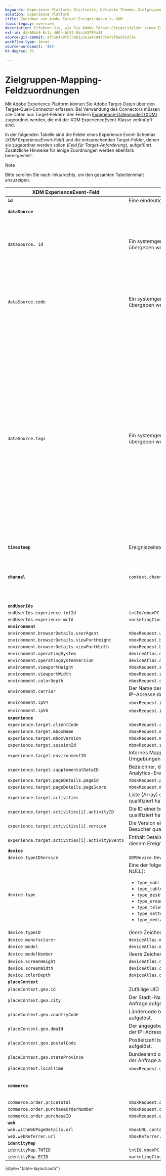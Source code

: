 ```yaml
---
keywords: Experience Platform; Startseite; beliebte Themen; Zielgruppen-Mapping; Zielgruppen-Mapping
solution: Experience Platform
title: Zuordnen von Adobe Target-Ereignisdaten zu XDM
topic-legacy: overview
description: Erfahren Sie, wie Sie Adobe Target-Ereignisfelder einem Experience-Datenmodell (XDM)-Schema zur Verwendung in Adobe Experience Platform zuordnen.
exl-id: dab08ab6-6c1c-460a-bb52-8dcdb5709a34
source-git-commit: af5564a07577a0123e1a45043d5479f6ad45d73e
workflow-type: tm+mt
source-wordcount: '465'
ht-degree: 3%

---
```


# Zielgruppen-Mapping-Feldzuordnungen

Mit Adobe Experience Platform können Sie Adobe Target-Daten über den Target-Quell-Connector erfassen. Bei Verwendung des Connectors müssen alle Daten aus Target-Feldern den Feldern [Experience-Datenmodell (XDM)](../../../../xdm/home.md) zugeordnet werden, die mit der XDM ExperienceEvent-Klasse verknüpft sind.

In der folgenden Tabelle sind die Felder eines Experience Event-Schemas (*XDM ExperienceEvent-Feld*) und die entsprechenden Target-Felder, denen sie zugeordnet werden sollen (*Feld für Target-Anforderung*), aufgeführt. Zusätzliche Hinweise für einige Zuordnungen werden ebenfalls bereitgestellt.

>[!NOTE]
>
>Bitte scrollen Sie nach links/rechts, um den gesamten Tabelleninhalt anzuzeigen.

| XDM ExperienceEvent-Feld | Feld für Target-Anforderung | Anmerkungen |
| ------------------------- | -------------------- | ----- |
| **`id`** | Eine eindeutige Anforderungskennung |
| **`dataSource`** |  | Für alle Clients auf &quot;1&quot;konfiguriert. |
| `dataSource._id` | Ein systemgenerierter Wert, der nicht mit der Anfrage übergeben werden kann. | Die eindeutige ID dieser Datenquelle. Dies würde von der Person oder dem System bereitgestellt, die bzw. das die Datenquelle erstellt hat. |
| `dataSource.code` | Ein systemgenerierter Wert, der nicht mit der Anfrage übergeben werden kann. | Eine Verknüpfung zur vollständigen @id. Es kann mindestens ein Code oder @id verwendet werden. Manchmal wird dieser Code als Integrationscode der Datenquelle bezeichnet. |
| `dataSource.tags` | Ein systemgenerierter Wert, der nicht mit der Anfrage übergeben werden kann. | Tags werden verwendet, um anzugeben, wie die Aliase einer bestimmten Datenquelle von Anwendungen mithilfe dieser Aliase interpretiert werden sollen.<br><br>Beispiele:<br><ul><li>`isAVID`: Datenquellen, die Analytics-Besucher-IDs darstellen.</li><li>`isCRSKey`: Datenquellen, die Aliase darstellen, die als Schlüssel in CRS verwendet werden sollen.</li></ul>Tags werden festgelegt, wenn die Datenquelle erstellt wird, aber auch in Pipeline-Nachrichten eingeschlossen, wenn auf eine bestimmte Datenquelle verwiesen wird. |
| **`timestamp`** | Ereigniszeitstempel |
| **`channel`** | `context.channel` | Funktioniert nur mit der Anzeigebereitstellung. Die Optionen sind &quot;Web&quot;und &quot;Mobil&quot;, wobei &quot;Web&quot;die Standardeinstellung ist. |
| **`endUserIds`** |
| `endUserIds.experience.tntId` | `tntId/mboxPC` |
| `endUserIds.experience.mcId` | `marketingCloudVisitorId` |
| **`environment`** |
| `environment.browserDetails.userAgent` | `mboxRequest.userAgent` |
| `environment.browserDetails.viewPortHeight` | `mboxRequest.browserHeight` |
| `environment.browserDetails.viewPortWidth` | `mboxRequest.browserWidth` |
| `environment.operatingSystem` | `deviceAtlas.osName` |
| `environment.operatingSystemVersion` | `deviceAtlas.osVersion` |
| `environment.viewportHeight` | `mboxRequest.screenHeight` |
| `environment.viewportWidth` | `mboxRequest.screenWidth` |
| `environment.colorDepth` | `mboxRequest.colorDepth` |
| `environment.carrier` | Der Name des Mobilnetzbetreibers wurde basierend auf der IP-Adresse der Anfrage aufgelöst. |
| `environment.ipV4` | `mboxRequest.ipAddress` (im V4-Format) |
| `environment.ipV6` | `mboxRequest.ipAddress` (im V6-Format) |
| **`experience`** |
| `experience.target.clientCode` | `mboxRequest.client` |
| `experience.target.mboxName` | `mboxRequest.mboxName` |
| `experience.target.mboxVersion` | `mboxRequest.mboxVersion` |
| `experience.target.sessionId` | `mboxRequest.sessionId` |
| `experience.target.environmentID` | Internes Mapping von Target für kundendefinierte Umgebungen (z. B. dev, qa oder prod). |
| `experience.target.supplementalDataID` | Bezeichner, der zum Zuordnen von Target-Ereignissen zu Analytics-Ereignissen verwendet wird |
| `experience.target.pageDetails.pageId` | `mboxRequest.pageId` |
| `experience.target.pageDetails.pageScore` | `mboxRequest.mboxPageValue` |
| `experience.target.activities` | Liste (Array) der Aktivitäten, für die sich der Besucher qualifiziert hat |
| `experience.target.activities[i].activityID` | Die ID einer bestimmten Aktivität, für die sich der Besucher qualifiziert hat |
| `experience.target.activities[i].version` | Die Version einer bestimmten Aktivität, für die sich der Besucher qualifiziert hat |
| `experience.target.activities[i].activityEvents` | Enthält Details zu Aktivitätsereignissen, die der Benutzer mit diesem Ereignis getroffen hat. |
| **`device`** |
| `device.typeIDService` | `XDMDevice.Device.TypeIDService.typeIDService_deviceatlas` |
| `device.type` | Eine der folgenden Eigenschaften von `deviceAtlas` (oder NULL): <ul><li>`type_mobile`</li><li>`type_tablet`</li><li>`type_desktop`</li><li>`type_ereader`</li><li>`type_television`</li><li>`type_settop`</li><li>`type_mediaplayer`</li></ul> |
| `device.typeID` | (leere Zeichenfolge) |
| `device.manufacturer` | `deviceAtlas.manufacturer` |
| `device.model` | `deviceAtlas.model` |
| `device.modelNumber` | (leere Zeichenfolge) |
| `device.screenHeight` | `deviceAtlas.displayHeight` |
| `device.screenWidth` | `deviceAtlas.displayWidth` |
| `device.colorDepth` | `deviceAtlas.displayColorDepth` |
| **`placeContext`** |
| `placeContext.geo.id` | Zufällige UID (erforderlich) |
| `placeContext.geo.city` | Der Stadt-Name wird basierend auf der IP-Adresse der Anfrage aufgelöst. |
| `placeContext.geo.countryCode` | Ländercode basierend auf der IP-Adresse der Anfrage aufgelöst. |
| `placeContext.geo.dmaId` | Der angegebene Marktbereich-Code wurde basierend auf der IP-Adresse der Anfrage aufgelöst. |
| `placeContext.geo.postalCode` | Postleitzahl basierend auf der IP-Adresse der Anfrage aufgelöst. |
| `placeContext.geo.stateProvince` | Bundesland oder Bundesland basierend auf der IP-Adresse der Anfrage aufgelöst. |
| `placeContext.localTime` | `mboxRequest.offsetTime` + `mboxRequest.currentServerTime` |
| **`commerce`** |  | Wird nur eingestellt, wenn Bestelldetails in der Anfrage vorhanden sind. |
| `commerce.order.priceTotal` | `mboxRequest.orderTotal` |
| `commerce.order.purchaseOrderNumber` | `mboxRequest.orderId` |
| `commerce.order.purchaseID` | `mboxRequest.orderId` |
| **`web`** |
| `web.withWebPageDetails.url` | `mboxURL.context.address.url` |
| `web.webReferrer.url` | `mboxReferrer.context.address.url` |
| **`identityMap`** |
| `identityMap.TNTID` | `tntId.mboxPC` |
| `identityMap.ECID` | `marketingCloudVisitorId` |

{style=&quot;table-layout:auto&quot;}
